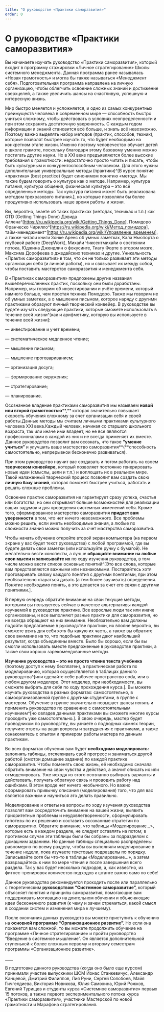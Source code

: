 ```yaml
---
title: "О руководстве «Практики саморазвития»"
order: 0
---
```


# О руководстве «Практики саморазвития»

Вы начинаете изучать руководство «Практики саморазвития», который входит в программу стажировки «Личное стратегирование» Школы системного менеджмента. Данная программа ранее называлась «Новая грамотность» и могла бы также называться «Менеджмент себя». Подготовительная программа направлена на личную организацию, чтобы облегчить освоение сложных знаний и достижение сверхцелей, а также увеличить шансы на счастливую, успешную и интересную жизнь.

Мир быстро меняется и усложняется, и одно из самых конкурентных преимуществ человека в современном мире — способность быстро учиться сложному, чтобы действовать в условиях неопределенности и при этом сохранять достаточную уверенность. С каждым годом информации и знаний становится всё больше, и знать всё невозможно. Поэтому важно выделять набор методов (практик, способов, техник), которые позволят быстрее изучать то, что будет необходимо на конкретном этапе жизни. Именно поэтому человечество обучает детей в школе грамоте, поскольку благодаря этому базовому умению можно постигать другие науки. Но в XXI веке предъявляются более высокие требования к грамотности: недостаточно просто читать и писать, чтобы быть культурным и конкурентоспособным человеком. Для этого нужны дополнительные универсальные методы (практики)^[В курсе понятие «практика» (best practice) будет синонимом понятию «метод». Мы также будем говорить о культуре как о методе. Например, культура питания, культура общения, физическая культура – это всё определенные методы. Так культура питания может быть реализована методом трехразового питания.], но которые позволяли бы более продуктивно использовать наше время работы и жизни.

Вы, вероятно, знаете об таких практиках (методах, техниках и т.п.) как GTD (Getting Things Done) Дэвида Аллена^[<https://ru.wikipedia.org/wiki/Getting_Things_Done>], Помидоро Франческо Чирилло^[<https://ru.wikipedia.org/wiki/Метод_помидора>], тайм-менеджмент^[<https://ru.wikipedia.org/wiki/Управление_временем>], а также читали книги Зонке Аренс об умных заметках, Кэла Ньюпорта о глубокой работе (DeepWork), Михайи Чиксентмихайи о состоянии потока, Юджина Джендлин о фокусинге, Тиагу Форте о втором мозге, Максима Дорофеева о джедайских техниках и другие. Уникальность «Практик саморазвития» в том, что он не только развивает эти методы организации себя (и личной работы), но и связывает их между собой, чтобы поставить мастерство саморазвития и менеджмента себя.

В «Практиках саморазвития» предложены другие названия вышеперечисленных практик, поскольку они были доработаны. Например, мы говорим об инвестировании и учёте времени, который намного больше, чем простая техника Помодоро. Также мы говорим не об умных заметках, а о мышлении письмом, которое наряду с другими практиками образуют личный творческий конвейер. В руководстве вы будете изучать следующие практики, которые сможете использовать в течение всей жизни^[как и арифметику, которую вы используете в течение всей жизни]:

— инвестирование и учет времени;

— систематическое медленное чтение;

— мышление письмом;

— мышление проговариванием;

— организация досуга;

— формирование окружения;

— стратегирование;

— планирование.

Осознанное владение практиками саморазвития мы называем **новой или второй грамотностью****,** которая значительно повышает скорость обучения сложному за счет организации себя и своей работы.Данные методы мы считаем личными практиками культурного человека XXI века.Каждый человек, начиная со старшего школьного возраста, так или иначе ими владеет, но не все являются профессионалами в каждой из них и не всегда применяет их вместе. Данное руководство позволит вам осознать, что такое **“умение учиться”** и улучшить ваше мастерство саморазвития**(**способность самостоятельно, непрерывнои бесконечно развиваться).

При этом руководство научит вас создавать и потом работать на своем **творческом конвейере,** который позволяет постоянно генерировать новые идеи (смыслы, цели и т.п.) и воплощать их в реальном мире. Такой налаженный творческий процесс позволит вам создать свою **личную базу знаний**, которая поможет быстрее учиться, работать и решать сложные проблемы.

Освоение практик саморазвития не гарантирует сразу успеха, счастья или богатства, но они открывают больше возможностей для реализации ваших задумок и для проведения системных изменений себя. Кроме того, сформированное мастерство саморазвития **придаст вам уверенности** в том, что нет ничего невозможного. Все проблемы можно решить, если иметь необходимые знания, а любые по сложности знания можно получить за счет мастерства саморазвития.

Чтобы начать обучение откройте второй экран компьютера (на первом экране у вас будет текст руководства) с любой программой, где вы будете делать свои заметки (или используйте ручку с бумагой). Не желательно вести конспекты, а лучше **обращайте внимание на любые свои мысли и записывайте их** по ходу изучения руководства, в том числе можно вести список основных понятий^[Это все слова, которые вам представляются важными или незнакомыми. Постарайтесь хотя проговаривать связку каждого понятия с другими понятиями, при этом необязательно стараться давать (а тем более заучивать) определения. Понятие необходимо понять, а это делается за счет его связи с другими понятиями.].

В первую очередь обратите внимание на свои текущие методы, которыми вы пользуетесь сейчас в качестве альтернативы каждой изучаемой в руководстве практике. Все взрослые люди так или иначе организованы, и все выполняют разные практики для саморазвития, но не всегда обращают на них внимание. Необязательно вам должны подойти предлагаемые в руководстве практики, но вполне вероятно, вы сможете взять для себя хотя бы какую их часть, а также вы обратите свое внимание на то, что подобные практики дают наибольший результат, когда объединены вместе. Было бы хорошо, если бы вы смогли использовать вместе предложенные в руководстве практики, а также свои хорошо зарекомендованные методы.

**Изучение** **руководства** **– это не просто чтение текста учебника** (поэтому доступ к нему бесплатен), а практическая работа по моделированию, которая осуществляется в таблицах данного руководства^[или сделайте себе рабочее пространство coda, или в любом другом моделере. Этот моделер, при необходимости, вы сможете выбрать для себя по ходу прохождения курса.]. Вы можете изучать руководства в разных форматах: самостоятельно, в самоорганизованной группе с другими студентами, в группе с мастером. Обучение в группе значительно повышает шансы понять и применить руководство по сравнению с самостоятельным изучением^[но овладев данными практиками вы сможете многие курсы проходить уже самостоятельно.]. В свою очередь, мастер будет проводником по руководству, вы узнаете о подводных камнях теории, получите ответы на ваши вопросы и затруднения с практиками, а также ознакомитесь с опытом и примером работы мастера по данным практикам.

Во всех форматах обучения вам будет **необходимо моделировать:** заполнять таблицы, отслеживать свой прогресс и заниматься другой работой (смотри домашнее задание) по каждой практике саморазвития. Чтобы поменять свою жизнь, её необходимо сначала обратить внимание на свои чувства и действия, а значит описать их или отмоделировать. Уже исходя из этого осознанно выбирать варианты и действовать, получать обратную связь и проводить работу над ошибками. В этом вроде нет ничего необычного. Но важно сформировать привычку описания (моделирования) того, что для вас является важным и научиться это делать правильно.

Моделирование и ответы на вопросы по ходу изучения руководства позволят вам сосредоточить внимание на вашей жизни, выявить приоритетные проблемы и неудовлетворенности, сформулировать гипотезы по их решению и составить осознанные стратегии по саморазвитию. Обратите внимание, что таблицы «Моделирование...», которые есть в каждом разделе, не следует оставлять на потом; в противном случае эти таблицы были бы собраны за подразделом с домашним заданием. Но данные таблицы специально распределены равномерно по всему разделу, чтобы вы выполняли моделирование в течение недели, пока изучаете текстовые подразделы по порядку. Записывайте хотя бы что-то в таблицы «Моделирование...», а затем возвращайтесь к ним по мере чтения и после завершения всего раздела. Так у вас будет несколько подходов, а, как известно, из фитнес-тренировок количество подходов к штанге важно само по себе!

Данное руководство рекомендуется проходить после или параллельно с теоретическим **руководством** **“Системное саморазвитие”,** который объясняет понятия и принципы саморазвития, помогающие вам поддерживать мотивацию на длительном обучении и объясняющие идеи бесконечного развития (к чему и зачем стремиться, какой смысл в создании систем и изменения мира к лучшему).

После окончания данных руководств вы можете приступить к обучению на **основной программе “Организационное развитие”.** Но если она покажется вам сложной, то вы можете продолжить обучение на программе «Личное стратегирование» и пройти руководство “Введение в системное мышление”. Он является дополнительной ступенькой к более сложным первому и второму семестрам программы «Организационное развитие».

\_\_\_\_

В подготовке данного руководства (когда оно было еще курсом) принимали участие выпускники ШСМ Йонас Станкевичус, Александр Канцевой, Дмитрий Филиппов, Лия Руни, Сергей Солобоев, Майя Гичгелдиева, Виктория Новикова, Юлия Самохина, Юрий Рожков, Евгений Турищев и студенты курса «Системное саморазвитие» первых 15 потоков, а также первого экспериментального потока курса «Практики саморазвития», участники Мастерской по новой грамотности и Марафона стратегирования.